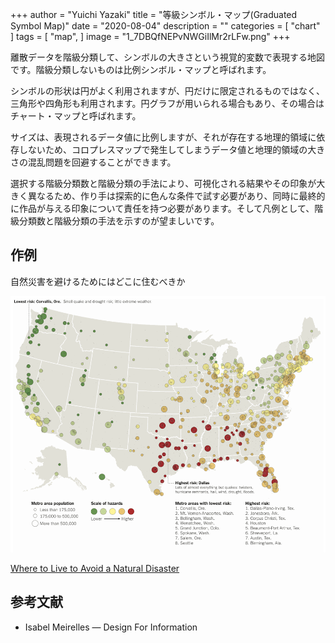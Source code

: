 +++
author = "Yuichi Yazaki"
title = "等級シンボル・マップ(Graduated Symbol Map)"
date = "2020-08-04"
description = ""
categories = [
    "chart"
]
tags = [
    "map",
]
image = "1_7DBQfNEPvNWGiIlMr2rLFw.png"
+++

離散データを階級分類して、シンボルの大きさという視覚的変数で表現する地図です。階級分類しないものは比例シンボル・マップと呼ばれます。

<!--more-->

シンボルの形状は円がよく利用されますが、円だけに限定されるものではなく、三角形や四角形も利用されます。円グラフが用いられる場合もあり、その場合はチャート・マップと呼ばれます。

サイズは、表現されるデータ値に比例しますが、それが存在する地理的領域に依存しないため、コロプレスマップで発生してしまうデータ値と地理的領域の大きさの混乱問題を回避することができます。

選択する階級分類数と階級分類の手法により、可視化される結果やその印象が大きく異なるため、作り手は探索的に色んな条件で試す必要があり、同時に最終的に作品が与える印象について責任を持つ必要があります。そして凡例として、階級分類数と階級分類の手法を示すのが望ましいです。

## 作例

自然災害を避けるためにはどこに住むべきか

![](1_7DBQfNEPvNWGiIlMr2rLFw.png)

[Where to Live to Avoid a Natural Disaster](https://archive.nytimes.com/www.nytimes.com/interactive/2011/05/01/weekinreview/01safe.html)

## 参考文献

- Isabel Meirelles — Design For Information
